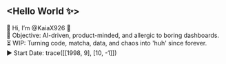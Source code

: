 ## <Hello World ✨>
👾 Hi, I’m @KaiaX926 👀 \
🎯 Objective: AI-driven, product-minded, and allergic to boring dashboards.\
⏳ WIP: Turning code, matcha, data, and chaos into 'huh' since forever.\
▶ Start Date: trace([[1998, 9], [10, -1]])

<!---
KaiaX926/KaiaX926 is a ✨ special ✨ repository because its `README.md` (this file) appears on your GitHub profile.
You can click the Preview link to take a look at your changes.
--->
